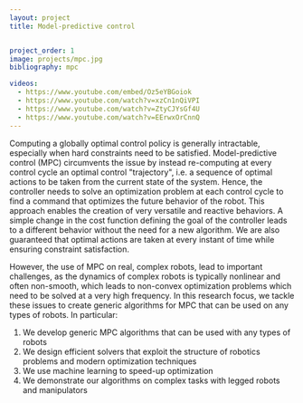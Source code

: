 ```yaml
---
layout: project
title: Model-predictive control


project_order: 1
image: projects/mpc.jpg
bibliography: mpc

videos:
  - https://www.youtube.com/embed/Oz5eYBGoiok
  - https://www.youtube.com/watch?v=xzCn1nQiVPI
  - https://www.youtube.com/watch?v=ZtyCJYsGf4U
  - https://www.youtube.com/watch?v=EErwxOrCnnQ
---
```


Computing a globally optimal control policy is generally intractable, especially when hard constraints need to be satisfied.
Model-predictive control (MPC) circumvents the issue by instead re-computing at every control cycle an optimal control "trajectory",
 i.e. a sequence of optimal actions to be taken from the current state of the system.
Hence, the controller needs to solve an optimization problem at each control cycle to find a command that optimizes 
the future behavior of the robot.
This approach enables the creation of very versatile and reactive behaviors. A simple change in the cost function
defining the goal of the controller leads to a different behavior without the need for a new algorithm.
We are also guaranteed that optimal actions are taken at every instant of time while ensuring constraint satisfaction.

However, the use of MPC on real, complex robots, lead to important challenges, as the dynamics of complex robots is typically nonlinear and
often non-smooth, which leads to non-convex optimization problems which need to be solved at a very high frequency.
In this research focus, we tackle these issues to create generic algorithms for MPC that can be used on any types of robots.
In particular:
1. We develop generic MPC algorithms that can be used with any types of robots
2. We design efficient solvers that exploit the structure of robotics problems and modern optimization techniques
3. We use machine learning to speed-up optimization
4. We demonstrate our algorithms on complex tasks with legged robots and manipulators